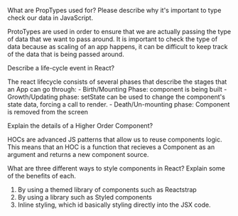 What are PropTypes used for? Please describe why it's important to type check our data in JavaScript.

ProtoTypes are used in order to ensure that we are actually passing the type of data that we want to pass around. It is important to check the type of data because  as scaling of an app happens, it can be difficult to keep track of the data that is being passed around.

Describe a life-cycle event in React?
  
  The react lifecycle consists of several phases that describe the stages that an App can go through:
    - Birth/Mounting Phase: component is being built
    - Growth/Updating phase: setState can be used to change the component's state data, forcing a call to render. 
    - Death/Un-mounting phase: Component is removed from the screen
  
  
Explain the details of a Higher Order Component?
  
  HOCs are advanced JS patterns that allow us to reuse components logic. This means that an HOC is a function that recieves a Component as an argument and returns a new component source.
  
  
What are three different ways to style components in React? Explain some of the benefits of each.

1. By using a themed library of components such as Reactstrap
2. By using a library such as Styled components
3. Inline styling, which id basically styling directly into the JSX code.
